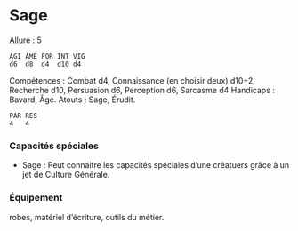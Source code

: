 # Sage

Allure : 5

	AGI	ÂME	FOR	INT	VIG
	d6	d8	d4	d10	d4

Compétences : Combat d4, Connaissance (en choisir deux) d10+2, Recherche d10, Persuasion d6, Perception d6, Sarcasme d4
Handicaps : Bavard, Âgé.
Atouts : Sage, Érudit.

	PAR	RES
	4	4

### Capacités spéciales
- Sage : Peut connaitre les capacités spéciales d’une créatuers grâce à un jet de Culture Générale.

### Équipement
robes, matériel d’écriture, outils du métier.

